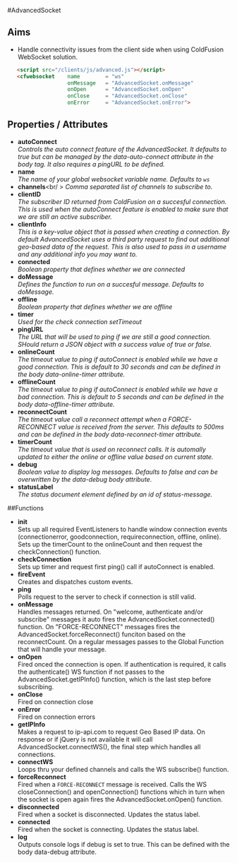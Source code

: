 #AdvancedSocket 

## Aims

- Handle connectivity issues from the client side when using ColdFusion WebSocket solution.
 
 ``` html
 	<script src="/clients/js/advanced.js"></script>
	<cfwebsocket 	name		= "ws"
					onMessage	= "AdvancedSocket.onMessage"
					onOpen		= "AdvancedSocket.onOpen"
					onClose		= "AdvancedSocket.onClose"
					onError		= "AdvancedSocket.onError">

 ```

## Properties / Attributes

- __autoConnect__<br />
_Controls the auto connect feature of the AdvancedSocket. It defaults to true but can be managed by the data-auto-connect attribute in the body tag. It also requires a pingURL to be defined._
- __name__<br />
_The name of your global websocket variable name. Defaults to `ws`_
- __channels__<br/ >
_Comma separated list of channels to subscribe to._
- __clientID__<br />
_The subscriber ID returned from ColdFusion on a succesful connection. This is used when the autoConnect feature is enabled to make sure that we are still an active subscriber._
- __clientInfo__<br />
_This is a key-value object that is passed when creating a connection. By default AdvancedSocket uses a third party request to find out additional geo-based data of the request. This is also used to pass in a username and any additional info you may want to._
- __connected__<br />
_Boolean property that defines whether we are connected_
- __doMessage__<br />
_Defines the function to run on a succesful message. Defaults to doMessage._
- __offline__<br />
_Boolean property that defines whether we are offline_
- __timer__<br />
_Used for the check connection setTimeout_
- __pingURL__<br />
_The URL that will be used to ping if we are still a good connection. SHould return a JSON object with a success value of true or false._
- __onlineCount__<br />
_The timeout value to ping if autoConnect is enabled while we have a good connection. This is default to 30 seconds and can be defined in the body data-online-timer attribute._
- __offlineCount__<br />
_The timeout value to ping if autoConnect is enabled while we have a bad connection. This is default to 5 seconds and can be defined in the body data-offline-timer attribute._
- __reconnectCount__<br />
_The timeout value call a reconnect attempt when a FORCE-RECONNECT value is received from the server. This defaults to 500ms and can be defined in the body data-reconnect-timer attribute._
- __timerCount__<br />
_The timeout value that is used on reconnect calls. It is automally updated to either the online or offline value based on current state._
- __debug__<br />
_Boolean value to display log messages. Defaults to false and can be overwritten by the data-debug body attribute._
- __statusLabel__<br />
_The status document element defined by an id of status-message._

##Functions
- __init__<br />
Sets up all required EventListeners to handle window connection events (connectionerror, goodconnection, requireconnection, offline, online). Sets up the timerCount to the onlineCount and then request the checkConnection() function.
- __checkConnection__<br />
Sets up timer and request first ping() call if autoConnect is enabled.
- __fireEvent__<br />
Creates and dispatches custom events.
- __ping__<br />
Polls request to the server to check if connection is still valid.
- __onMessage__<br />
Handles messages returned. On "welcome, authenticate and/or subscribe" messages it auto fires the AdvancedSocket.connected() function. On "FORCE-RECONNECT" messages fires the AdvancedSocket.forceReconnect() funciton based on the reconnectCount. On a regular messages passes to the Global Function that will handle your message.
- __onOpen__<br />
Fired onced the connection is open. If authentication is required, it calls the authenticate() WS function if not passes to the AdvancedSocket.getIPInfo() function, which is the last step before subscribing.
- __onClose__<br />
Fired on connection close
- __onError__<br />
Fired on connection errors
- __getIPInfo__<br />
Makes a request to ip-api.com to request Geo Based IP data. On response or if jQuery is not available it will call AdvancedSocket.connectWS(), the final step which handles all connections.
- __connectWS__<br />
Loops thru your defined channels and calls the WS subscribe() function.
- __forceReconnect__<br />
Fired when a `FORCE-RECONNECT` message is received. Calls the WS closeConnection() and openConnection() functions which in turn when the socket is open again fires the AdvancedSocket.onOpen() function.
- __disconnected__<br />
Fired when a socket is disconnected. Updates the status label.
- __connected__<br />
Fired when the socket is connecting. Updates the status label.
- __log__<br />
Outputs console logs if debug is set to true. This can be defined with the body data-debug attribute.